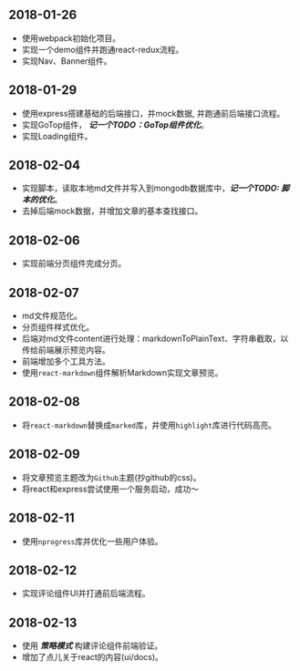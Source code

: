 ## 2018-01-26

* 使用webpack初始化项目。
* 实现一个demo组件并跑通react-redux流程。
* 实现Nav、Banner组件。

## 2018-01-29

* 使用express搭建基础的后端接口，并mock数据, 并跑通前后端接口流程。
* 实现GoTop组件， ***记一个TODO：GoTop组件优化***。
* 实现Loading组件。

## 2018-02-04

* 实现脚本，读取本地md文件并写入到mongodb数据库中，***记一个TODO: 脚本的优化***。
* 去掉后端mock数据，并增加文章的基本查找接口。

## 2018-02-06

* 实现前端分页组件完成分页。

## 2018-02-07

* md文件规范化。
* 分页组件样式优化。
* 后端对md文件content进行处理：markdownToPlainText、字符串截取，以传给前端展示预览内容。
* 前端增加多个工具方法。
* 使用`react-markdown`组件解析Markdown实现文章预览。

## 2018-02-08

* 将`react-markdown`替换成`marked`库，并使用`highlight`库进行代码高亮。

## 2018-02-09

* 将文章预览主题改为`Github`主题(抄github的css)。
* 将react和express尝试使用一个服务启动，成功～

## 2018-02-11

* 使用`nprogress`库并优化一些用户体验。

## 2018-02-12

* 实现评论组件UI并打通前后端流程。

## 2018-02-13

* 使用 ***策略模式*** 构建评论组件前端验证。
* 增加了点儿关于react的内容(ui/docs)。
